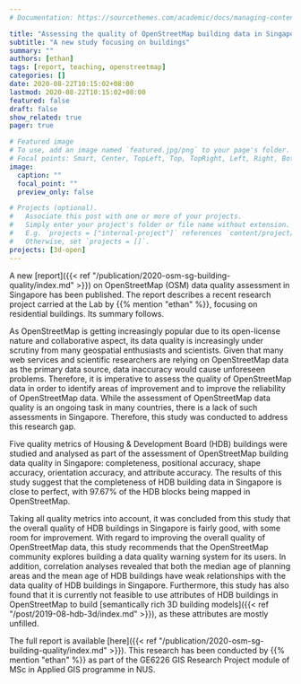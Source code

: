 ```yaml
---
# Documentation: https://sourcethemes.com/academic/docs/managing-content/

title: "Assessing the quality of OpenStreetMap building data in Singapore"
subtitle: "A new study focusing on buildings"
summary: ""
authors: [ethan]
tags: [report, teaching, openstreetmap]
categories: []
date: 2020-08-22T10:15:02+08:00
lastmod: 2020-08-22T10:15:02+08:00
featured: false
draft: false
show_related: true
pager: true

# Featured image
# To use, add an image named `featured.jpg/png` to your page's folder.
# Focal points: Smart, Center, TopLeft, Top, TopRight, Left, Right, BottomLeft, Bottom, BottomRight.
image:
  caption: ""
  focal_point: ""
  preview_only: false

# Projects (optional).
#   Associate this post with one or more of your projects.
#   Simply enter your project's folder or file name without extension.
#   E.g. `projects = ["internal-project"]` references `content/project/deep-learning/index.md`.
#   Otherwise, set `projects = []`.
projects: [3d-open]
---
```


A new [report]({{< ref "/publication/2020-osm-sg-building-quality/index.md" >}}) on OpenStreetMap (OSM) data quality assessment in Singapore has been published.
The report describes a recent research project carried at the Lab by {{% mention "ethan" %}}, focusing on residential buildings.
Its summary follows.

As OpenStreetMap is getting increasingly popular due to its open-license nature and collaborative aspect, its data quality is increasingly under scrutiny from many geospatial enthusiasts and scientists.
Given that many web services and scientific researchers are relying on OpenStreetMap data as the primary data source, data inaccuracy would cause unforeseen problems.
Therefore, it is imperative to assess the quality of OpenStreetMap data in order to identify areas of improvement and to improve the reliability of OpenStreetMap data.
While the assessment of OpenStreetMap data quality is an ongoing task in many countries, there is a lack of such assessments in Singapore.
Therefore, this study was conducted to address this research gap.

Five quality metrics of Housing & Development Board (HDB) buildings were studied and analysed as part of the assessment of OpenStreetMap building data quality in Singapore: completeness, positional accuracy, shape accuracy, orientation accuracy, and attribute accuracy.
The results of this study suggest that the completeness of HDB building data in Singapore is close to perfect, with 97.67% of the HDB blocks being mapped in OpenStreetMap.

Taking all quality metrics into account, it was concluded from this study that the overall quality of HDB buildings in Singapore is fairly good, with some room for improvement.
With regard to improving the overall quality of OpenStreetMap data, this study recommends that the OpenStreetMap community explores building a data quality warning system for its users.
In addition, correlation analyses revealed that both the median age of planning areas and the mean age of HDB buildings have weak relationships with the data quality of HDB buildings in Singapore.
Furthermore, this study has also found that it is currently not feasible to use attributes of HDB buildings in OpenStreetMap to build [semantically rich 3D building models]({{< ref "/post/2019-08-hdb-3d/index.md" >}}), as these attributes are mostly unfilled.

The full report is available [here]({{< ref "/publication/2020-osm-sg-building-quality/index.md" >}}).
This research has been conducted by {{% mention "ethan" %}} as part of the GE6226 GIS Research Project module of MSc in Applied GIS programme in NUS.

